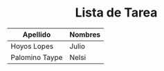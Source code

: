 <h1 align="center">Lista de Tarea</h1>

| Apellido | Nombres |   
|----------|---------|
| Hoyos Lopes   | Julio  |
| Palomino Taype | Nelsi     |
